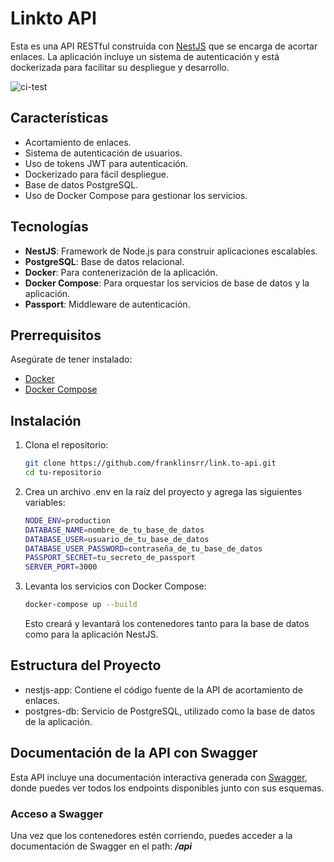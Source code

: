 <!-- prettier-ignore -->
# Linkto API

Esta es una API RESTful construida con [NestJS](https://nestjs.com/) que se encarga de acortar enlaces. La aplicación incluye un sistema de autenticación y está dockerizada para facilitar su despliegue y desarrollo.

![ci-test](https://github.com/franklinsrr/link.to-api/actions/workflows/ci-test.yml/badge.svg)

## Características

- Acortamiento de enlaces.
- Sistema de autenticación de usuarios.
- Uso de tokens JWT para autenticación.
- Dockerizado para fácil despliegue.
- Base de datos PostgreSQL.
- Uso de Docker Compose para gestionar los servicios.

## Tecnologías

- **NestJS**: Framework de Node.js para construir aplicaciones escalables.
- **PostgreSQL**: Base de datos relacional.
- **Docker**: Para contenerización de la aplicación.
- **Docker Compose**: Para orquestar los servicios de base de datos y la aplicación.
- **Passport**: Middleware de autenticación.

## Prerrequisitos

Asegúrate de tener instalado:

- [Docker](https://www.docker.com/get-started)
- [Docker Compose](https://docs.docker.com/compose/install/)

## Instalación

1. Clona el repositorio:

   ```bash
   git clone https://github.com/franklinsrr/link.to-api.git
   cd tu-repositorio
   ```

2. Crea un archivo .env en la raíz del proyecto y agrega las siguientes variables:

   ```bash
   NODE_ENV=production
   DATABASE_NAME=nombre_de_tu_base_de_datos
   DATABASE_USER=usuario_de_tu_base_de_datos
   DATABASE_USER_PASSWORD=contraseña_de_tu_base_de_datos
   PASSPORT_SECRET=tu_secreto_de_passport
   SERVER_PORT=3000
   ```

3. Levanta los servicios con Docker Compose:
   ```bash
   docker-compose up --build
   ```
   Esto creará y levantará los contenedores tanto para la base de datos como para la aplicación NestJS.

## Estructura del Proyecto

- nestjs-app: Contiene el código fuente de la API de acortamiento de enlaces.
- postgres-db: Servicio de PostgreSQL, utilizado como la base de datos de la aplicación.

## Documentación de la API con Swagger

Esta API incluye una documentación interactiva generada con [Swagger](https://swagger.io/), donde puedes ver todos los endpoints disponibles junto con sus esquemas.

### Acceso a Swagger

Una vez que los contenedores estén corriendo, puedes acceder a la documentación de Swagger en el path: **_/api_**
